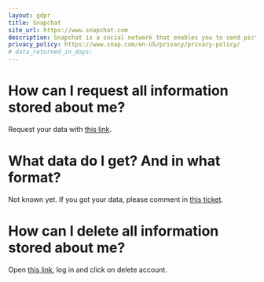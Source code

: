 ```yaml
---
layout: gdpr
title: Snapchat
site_url: https://www.snapchat.com
description: Snapchat is a social network that enables you to send picture-messages to your friends.
privacy_policy: https://www.snap.com/en-US/privacy/privacy-policy/
# data_returned_in_days:
---
```


# How can I request all information stored about me?

Request your data with [this link](https://accounts.snapchat.com/accounts/downloadmydata).

# What data do I get? And in what format?

Not known yet. If you got your data, please comment in [this ticket](https://github.com/howtogdpr/howtogdpr.me/issues/14).

# How can I delete all information stored about me?

Open [this link](https://accounts.snapchat.com/accounts/delete_account), log in and click on delete account. 

